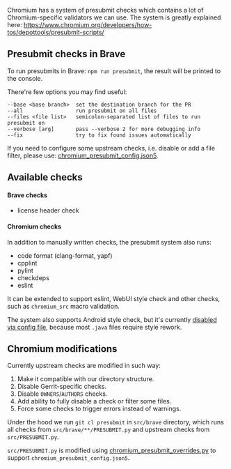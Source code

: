 Chromium has a system of presubmit checks which contains a lot of Chromium-specific validators we can use. The system is greatly explained here: https://www.chromium.org/developers/how-tos/depottools/presubmit-scripts/

## Presubmit checks in Brave
To run presubmits in Brave: `npm run presubmit`, the result will be printed to the console.

There're few options you may find useful:
```
--base <base branch>  set the destination branch for the PR
--all                 run presubmit on all files
--files <file list>   semicolon-separated list of files to run presubmit on
--verbose [arg]       pass --verbose 2 for more debugging info
--fix                 try to fix found issues automatically
```

If you need to configure some upstream checks, i.e. disable or add a file filter, please use:
[chromium_presubmit_config.json5](https://github.com/brave/brave-core/blob/master/chromium_presubmit_config.json5).

## Available checks
#### Brave checks
* license header check

#### Chromium checks
In addition to manually written checks, the presubmit system also runs:
* code format (clang-format, yapf)
* cpplint
* pylint
* checkdeps
* eslint

It can be extended to support eslint, WebUI style check and other checks, such as `chromium_src` macro validation.

The system also supports Android style check, but it's currently [disabled via config file](https://github.com/brave/brave-core/blob/3f8492e4be2b5adfab8ddb65fd49e7412d019710/chromium_presubmit_config.json5#L73-L74), because most `.java` files require style rework.

## Chromium modifications
Currently upstream checks are modified in such way:
1. Make it compatible with our directory structure.
2. Disable Gerrit-specific checks.
3. Disable `OWNERS`/`AUTHORS` checks.
4. Add ability to fully disable a check or filter some files.
5. Force some checks to trigger errors instead of warnings.

Under the hood we run `git cl presubmit` in `src/brave` directory, which runs all checks from `src/brave/**/PRESUBMIT.py` and upstream checks from `src/PRESUBMIT.py`.

`src/PRESUBMIT.py` is modified using [chromium_presubmit_overrides.py](https://github.com/brave/brave-core/blob/master/script/chromium_presubmit_overrides.py) to support `chromium_presubmit_config.json5`.